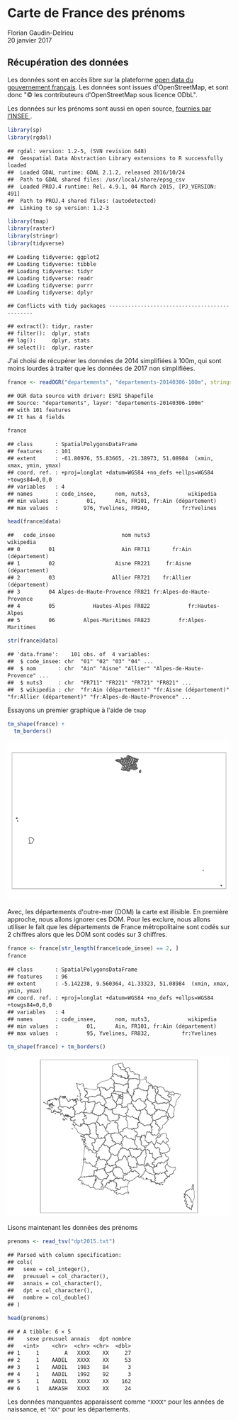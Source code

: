 # Carte de France des prénoms
Florian Gaudin-Delrieu  
20 janvier 2017  

## Récupération des données

Les données sont en accès libre sur la plateforme [open data du gouvernement français](https://www.data.gouv.fr/fr/datasets/contours-des-departements-francais-issus-d-openstreetmap/).
Les données sont issues d'OpenStreetMap, et sont donc "© les contributeurs d'OpenStreetMap sous licence ODbL".

Les données sur les prénoms sont aussi en open source, [fournies par l'INSEE ](http://www.data.gouv.fr/fr/datasets/fichier-des-prenoms-edition-2016/).


```r
library(sp)
library(rgdal)
```

```
## rgdal: version: 1.2-5, (SVN revision 648)
##  Geospatial Data Abstraction Library extensions to R successfully loaded
##  Loaded GDAL runtime: GDAL 2.1.2, released 2016/10/24
##  Path to GDAL shared files: /usr/local/share/epsg_csv
##  Loaded PROJ.4 runtime: Rel. 4.9.1, 04 March 2015, [PJ_VERSION: 491]
##  Path to PROJ.4 shared files: (autodetected)
##  Linking to sp version: 1.2-3
```

```r
library(tmap)
library(raster)
library(stringr)
library(tidyverse)
```

```
## Loading tidyverse: ggplot2
## Loading tidyverse: tibble
## Loading tidyverse: tidyr
## Loading tidyverse: readr
## Loading tidyverse: purrr
## Loading tidyverse: dplyr
```

```
## Conflicts with tidy packages ----------------------------------------------
```

```
## extract(): tidyr, raster
## filter():  dplyr, stats
## lag():     dplyr, stats
## select():  dplyr, raster
```
 
J'ai choisi de récupérer les données de 2014 simplifiées à 100m, qui sont moins lourdes à traiter que les données de 2017 non simplifiées.


```r
france <- readOGR("departements", "departements-20140306-100m", stringsAsFactors = FALSE, use_iconv = TRUE, encoding = "iso-8859-1")
```

```
## OGR data source with driver: ESRI Shapefile 
## Source: "departements", layer: "departements-20140306-100m"
## with 101 features
## It has 4 fields
```

```r
france
```

```
## class       : SpatialPolygonsDataFrame 
## features    : 101 
## extent      : -61.80976, 55.83665, -21.38973, 51.08984  (xmin, xmax, ymin, ymax)
## coord. ref. : +proj=longlat +datum=WGS84 +no_defs +ellps=WGS84 +towgs84=0,0,0 
## variables   : 4
## names       : code_insee,      nom, nuts3,            wikipedia 
## min values  :         01,      Ain, FR101, fr:Ain (département) 
## max values  :        976, Yvelines, FR940,          fr:Yvelines
```

```r
head(france@data)
```

```
##   code_insee                     nom nuts3                  wikipedia
## 0         01                     Ain FR711       fr:Ain (département)
## 1         02                   Aisne FR221     fr:Aisne (département)
## 2         03                  Allier FR721    fr:Allier (département)
## 3         04 Alpes-de-Haute-Provence FR821 fr:Alpes-de-Haute-Provence
## 4         05            Hautes-Alpes FR822            fr:Hautes-Alpes
## 5         06         Alpes-Maritimes FR823         fr:Alpes-Maritimes
```

```r
str(france@data)
```

```
## 'data.frame':	101 obs. of  4 variables:
##  $ code_insee: chr  "01" "02" "03" "04" ...
##  $ nom       : chr  "Ain" "Aisne" "Allier" "Alpes-de-Haute-Provence" ...
##  $ nuts3     : chr  "FR711" "FR221" "FR721" "FR821" ...
##  $ wikipedia : chr  "fr:Ain (département)" "fr:Aisne (département)" "fr:Allier (département)" "fr:Alpes-de-Haute-Provence" ...
```

Essayons un premier graphique à l'aide de `tmap`


```r
tm_shape(france) +
  tm_borders()
```

![](01_exploratory_files/figure-html/unnamed-chunk-1-1.png)<!-- -->

Avec, les départements d'outre-mer (DOM) la carte est illisible. En première approche, nous allons ignorer ces DOM. Pour les exclure, nous allons utiliser le fait que les départements de France métropolitaine sont codés sur 2 chiffres alors que les DOM sont codés sur 3 chiffres.

```r
france <- france[str_length(france$code_insee) == 2, ]
france
```

```
## class       : SpatialPolygonsDataFrame 
## features    : 96 
## extent      : -5.142238, 9.560364, 41.33323, 51.08984  (xmin, xmax, ymin, ymax)
## coord. ref. : +proj=longlat +datum=WGS84 +no_defs +ellps=WGS84 +towgs84=0,0,0 
## variables   : 4
## names       : code_insee,      nom, nuts3,            wikipedia 
## min values  :         01,      Ain, FR101, fr:Ain (département) 
## max values  :         95, Yvelines, FR832,          fr:Yvelines
```

```r
tm_shape(france) + tm_borders()
```

![](01_exploratory_files/figure-html/unnamed-chunk-2-1.png)<!-- -->

Lisons maintenant les données des prénoms


```r
prenoms <- read_tsv("dpt2015.txt")
```

```
## Parsed with column specification:
## cols(
##   sexe = col_integer(),
##   preusuel = col_character(),
##   annais = col_character(),
##   dpt = col_character(),
##   nombre = col_double()
## )
```

```r
head(prenoms)
```

```
## # A tibble: 6 × 5
##    sexe preusuel annais   dpt nombre
##   <int>    <chr>  <chr> <chr>  <dbl>
## 1     1        A   XXXX    XX     27
## 2     1    AADEL   XXXX    XX     53
## 3     1    AADIL   1983    84      3
## 4     1    AADIL   1992    92      3
## 5     1    AADIL   XXXX    XX    162
## 6     1   AAKASH   XXXX    XX     24
```
Les données manquantes apparaissent comme `"XXXX"` pour les années de naissance, et `"XX"` pour les départements.

